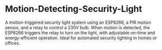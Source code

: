 # Motion-Detecting-Security-Light
A motion-triggered security light system using an ESP8266, a PIR motion sensor, and a relay to control a 230V bulb. When motion is detected, the ESP8266 triggers the relay to turn on the light, with adjustable on-time and energy-efficient operation. Ideal for automated security lighting in homes or offices.
